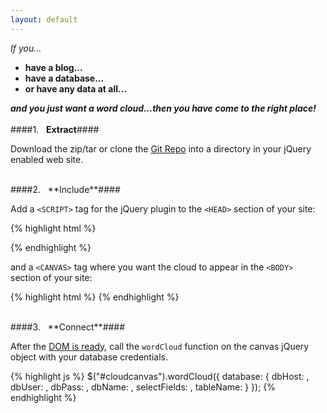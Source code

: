 ```yaml
---
layout: default
---
```


*If you...*

- **have a blog...**  
- **have a database...**    
- **or have any data at all...**  

***and you just want a word cloud...then you have come to the right place!***   
<br>
####1. &nbsp; **Extract**####

Download the zip/tar or clone the [Git Repo](https://github.com/mattedgod/MySQL-Word-Cloud) into a directory in your jQuery enabled web site.  

<br>
####2. &nbsp; **Include**####

Add a `<SCRIPT>` tag for the jQuery plugin to the `<HEAD>` section of your site:
	
{% highlight html %}
<script type="text/javascript" src="wordcloud/jquery.wordcloud.js"></script>
{% endhighlight %}
	
and a `<CANVAS>` tag where you want the cloud to appear in the `<BODY>` section of your site:
	
{% highlight html %}
<canvas id="cloudcanvas" width="600" height="400"></canvas>
{% endhighlight %}

<br>
####3. &nbsp; **Connect**####

After the [DOM is ready](http://api.jquery.com/ready/), call the `wordCloud` function on the canvas jQuery object with your database credentials.
		
{% highlight js %}
$("#cloudcanvas").wordCloud({
	database: {
		dbHost: <your database host>,
		dbUser: <your datbase username>,
		dbPass: <your database password>,
		dbName: <your database name>,
		selectFields: <comma separated list of fields to select>,
		tableName: <database table to select from>
	}
});
{% endhighlight %}

<br>